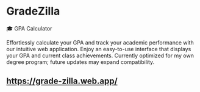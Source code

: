 # GradeZilla

🎓 GPA Calculator

Effortlessly calculate your GPA and track your academic performance with our intuitive web application. Enjoy an easy-to-use interface that displays your GPA and current class achievements. Currently optimized for my own degree program; future updates may expand compatibility.


## https://grade-zilla.web.app/


